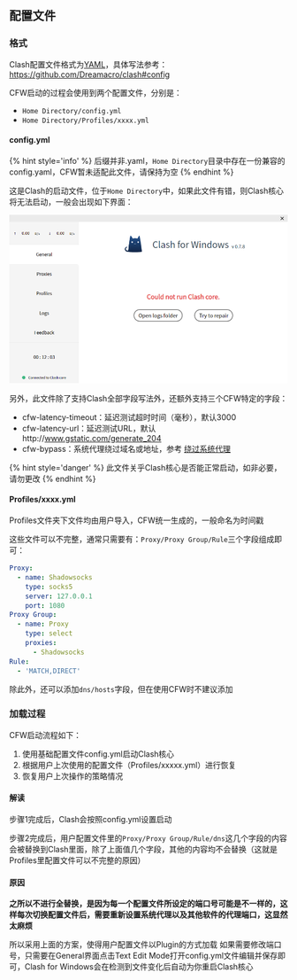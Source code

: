 ## 配置文件

### 格式

Clash配置文件格式为[YAML]()，具体写法参考：https://github.com/Dreamacro/clash#config

CFW启动的过程会使用到两个配置文件，分别是：

- ``Home Directory/config.yml``
- ``Home Directory/Profiles/xxxx.yml``

#### config.yml

{% hint style='info' %}
后缀并非.yaml，``Home Directory``目录中存在一份兼容的config.yaml，CFW暂未适配此文件，请保持为空
{% endhint %}

这是Clash的启动文件，位于``Home Directory``中，如果此文件有错，则Clash核心将无法启动，一般会出现如下界面：

![](../assets/configfile1.png)

另外，此文件除了支持Clash全部字段写法外，还额外支持三个CFW特定的字段：

- cfw-latency-timeout：延迟测试超时时间（毫秒），默认3000
- cfw-latency-url：延迟测试URL，默认http://www.gstatic.com/generate_204
- cfw-bypass：系统代理绕过域名或地址，参考 [绕过系统代理](bypass.md)

{% hint style='danger' %}
此文件关乎Clash核心是否能正常启动，如非必要，请勿更改
{% endhint %}

#### Profiles/xxxx.yml

Profiles文件夹下文件均由用户导入，CFW统一生成的，一般命名为时间戳

这些文件可以不完整，通常只需要有：``Proxy/Proxy Group/Rule``三个字段组成即可：

```yaml
Proxy:
  - name: Shadowsocks
    type: socks5
    server: 127.0.0.1
    port: 1080
Proxy Group:
  - name: Proxy
    type: select
    proxies:
      - Shadowsocks
Rule:
  - 'MATCH,DIRECT'
```

除此外，还可以添加``dns/hosts``字段，但在使用CFW时不建议添加

### 加载过程

CFW启动流程如下：
1. 使用基础配置文件config.yml启动Clash核心
2. 根据用户上次使用的配置文件（Profiles/xxxxx.yml）进行恢复
3. 恢复用户上次操作的策略情况

#### 解读

步骤1完成后，Clash会按照config.yml设置启动

步骤2完成后，用户配置文件里的``Proxy/Proxy Group/Rule/dns``这几个字段的内容会被替换到Clash里面，除了上面值几个字段，其他的内容均不会替换（这就是Profiles里配置文件可以不完整的原因）

#### 原因

**之所以不进行全替换，是因为每一个配置文件所设定的端口号可能是不一样的，这样每次切换配置文件后，需要重新设置系统代理以及其他软件的代理端口，这显然太麻烦**

所以采用上面的方案，使得用户配置文件以Plugin的方式加载
如果需要修改端口号，只需要在General界面点击Text Edit Mode打开config.yml文件编辑并保存即可，Clash for Windows会在检测到文件变化后自动为你重启Clash核心
